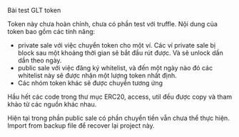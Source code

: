 Bài test GLT token

Token này chưa hoàn chỉnh, chưa có phần test với truffle.
Nội dung của token bao gồm các tính năng:
- private sale với việc chuyển token cho một ví. Các ví private sale bị block sau một khoảng thời gian sẽ bắt đầu rút được. Và sẽ unlock dần dần theo ngày.
- public sale với việc đăng ký whitelist, và đến một ngày nào đó các whitelist này  sẽ được nhận một lượng token nhất định.
- Các nhóm token khác sẽ được chuyển tương ứng

Hầu hết các code trong thư mục ERC20, access, util đều được copy và tham khảo từ các nguồn khác nhau.

Hiện tại trong phần public sale có phần chuyển tiền vẫn chưa thể thực hiện. Import from backup file để recover lại project này.
